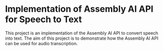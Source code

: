 
# Implementation of Assembly AI API for Speech to Text

This project is an implementation of the Assembly AI API to convert speech into text. The aim of this project is to demonstrate how the Assembly AI API can be used for audio transcription.
